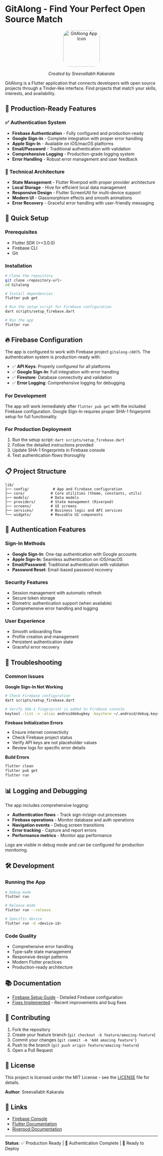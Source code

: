 # GitAlong - Find Your Perfect Open Source Match

<div align="center">
  <img src="assets/icons/app_icon.jpg" alt="GitAlong App Icon" width="120" height="120" style="border-radius: 20px;">
  
  <p><em>Created by Sreevallabh Kakarala</em></p>
</div>

GitAlong is a Flutter application that connects developers with open source projects through a Tinder-like interface. Find projects that match your skills, interests, and availability.

## 🚀 Production-Ready Features

### ✅ Authentication System
- **Firebase Authentication** - Fully configured and production-ready
- **Google Sign-In** - Complete integration with proper error handling
- **Apple Sign-In** - Available on iOS/macOS platforms
- **Email/Password** - Traditional authentication with validation
- **Comprehensive Logging** - Production-grade logging system
- **Error Handling** - Robust error management and user feedback

### 🔧 Technical Architecture
- **State Management** - Flutter Riverpod with proper provider architecture
- **Local Storage** - Hive for efficient local data management
- **Responsive Design** - Flutter ScreenUtil for multi-device support
- **Modern UI** - Glassmorphism effects and smooth animations
- **Error Recovery** - Graceful error handling with user-friendly messaging

## 📱 Quick Setup

### Prerequisites
- Flutter SDK (>=3.0.0)
- Firebase CLI
- Git

### Installation
```bash
# Clone the repository
git clone <repository-url>
cd Gitalong

# Install dependencies
flutter pub get

# Run the setup script for Firebase configuration
dart scripts/setup_firebase.dart

# Run the app
flutter run
```

## 🔥 Firebase Configuration

The app is configured to work with Firebase project `gitalong-c8075`. The authentication system is production-ready with:

- ✅ **API Keys**: Properly configured for all platforms
- ✅ **Google Sign-In**: Full integration with error handling
- ✅ **Firestore**: Database connectivity and validation
- ✅ **Error Logging**: Comprehensive logging for debugging

### For Development
The app will work immediately after `flutter pub get` with the included Firebase configuration. Google Sign-In requires proper SHA-1 fingerprint setup for full functionality.

### For Production Deployment
1. Run the setup script: `dart scripts/setup_firebase.dart`
2. Follow the detailed instructions provided
3. Update SHA-1 fingerprints in Firebase console
4. Test authentication flows thoroughly

## 📋 Project Structure

```
lib/
├── config/           # App and Firebase configuration
├── core/            # Core utilities (theme, constants, utils)
├── models/          # Data models
├── providers/       # State management (Riverpod)
├── screens/         # UI screens
├── services/        # Business logic and API services
└── widgets/         # Reusable UI components
```

## 🔐 Authentication Features

### Sign-In Methods
- **Google Sign-In**: One-tap authentication with Google accounts
- **Apple Sign-In**: Seamless authentication on iOS/macOS
- **Email/Password**: Traditional authentication with validation
- **Password Reset**: Email-based password recovery

### Security Features
- Session management with automatic refresh
- Secure token storage
- Biometric authentication support (when available)
- Comprehensive error handling and logging

### User Experience
- Smooth onboarding flow
- Profile creation and management
- Persistent authentication state
- Graceful error recovery

## 🚨 Troubleshooting

### Common Issues

**Google Sign-In Not Working**
```bash
# Check Firebase configuration
dart scripts/setup_firebase.dart

# Verify SHA-1 fingerprint is added to Firebase console
keytool -list -v -alias androiddebugkey -keystore ~/.android/debug.keystore
```

**Firebase Initialization Errors**
- Ensure internet connectivity
- Check Firebase project status
- Verify API keys are not placeholder values
- Review logs for specific error details

**Build Errors**
```bash
flutter clean
flutter pub get
flutter run
```

## 📊 Logging and Debugging

The app includes comprehensive logging:
- **Authentication flows** - Track sign-in/sign-out processes
- **Firebase operations** - Monitor database and auth operations
- **Navigation events** - Debug screen transitions
- **Error tracking** - Capture and report errors
- **Performance metrics** - Monitor app performance

Logs are visible in debug mode and can be configured for production monitoring.

## 🛠️ Development

### Running the App
```bash
# Debug mode
flutter run

# Release mode
flutter run --release

# Specific device
flutter run -d <device-id>
```

### Code Quality
- Comprehensive error handling
- Type-safe state management
- Responsive design patterns
- Modern Flutter practices
- Production-ready architecture

## 📚 Documentation

- [Firebase Setup Guide](FIREBASE_SETUP_GUIDE.md) - Detailed Firebase configuration
- [Fixes Implemented](FIXES_IMPLEMENTED.md) - Recent improvements and bug fixes

## 🤝 Contributing

1. Fork the repository
2. Create your feature branch (`git checkout -b feature/amazing-feature`)
3. Commit your changes (`git commit -m 'Add amazing feature'`)
4. Push to the branch (`git push origin feature/amazing-feature`)
5. Open a Pull Request

## 📄 License

This project is licensed under the MIT License - see the [LICENSE](LICENSE) file for details.

**Author**: Sreevallabh Kakarala

## 🔗 Links

- [Firebase Console](https://console.firebase.google.com/)
- [Flutter Documentation](https://flutter.dev/docs)
- [Riverpod Documentation](https://riverpod.dev/)

---

**Status**: ✅ Production Ready | 🔐 Authentication Complete | 🚀 Ready to Deploy
